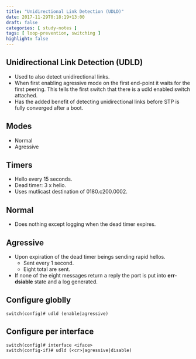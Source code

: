 ```yaml
---
title: "Unidirectional Link Detection (UDLD)"
date: 2017-11-29T0:18:19+13:00
draft: false
categories: [ study-notes ]
tags: [ loop-prevention, switching ]
highlight: false
---
```


## Unidirectional Link Detection (UDLD)
* Used to also detect unidirectional links.
* When first enabling agressive mode on the first end-point it waits for the first peering.  This tells the first switch that there is a udld enabled switch attached.
* Has the added benefit of detecting unidirectional links before STP is fully converged after a boot.

## Modes
* Normal
* Agressive

## Timers
* Hello every 15 seconds.
* Dead timer: 3 x hello.
* Uses mutlicast destination of 0180.c200.0002.

## Normal
* Does nothing except logging when the dead timer expires.

## Agressive
* Upon expiration of the dead timer beings sending rapid hellos.
  * Sent every 1 second.
  * Eight total are sent.
* If none of the eight messages return a reply the port is put into **err-dsiable** state and a log generated.

## Configure globlly
`switch(config)# udld (enable|agressive)`

## Configure per interface
```
switch(config)# interface <iface>
switch(config-if)# udld (<cr>|agressive|disable)
```
